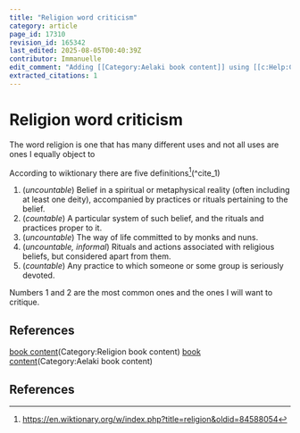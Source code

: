 ```yaml
---
title: "Religion word criticism"
category: article
page_id: 17310
revision_id: 165342
last_edited: 2025-08-05T00:40:39Z
contributor: Immanuelle
edit_comment: "Adding [[Category:Aelaki book content]] using [[c:Help:Cat-a-lot|Cat-a-lot]]"
extracted_citations: 1
---
```


# Religion word criticism

The word religion is one that has many different uses and not all uses are ones I equally object to


According to wiktionary there are five definitions[^cite_1](^cite_1)

1. (*uncountable*) Belief in a spiritual or metaphysical reality (often including at least one deity), accompanied by practices or rituals pertaining to the belief. 
1. (*countable*) A particular system of such belief, and the rituals and practices proper to it. 
1. (*uncountable*) The way of life committed to by monks and nuns.
1. (*uncountable, informal*) Rituals and actions associated with religious beliefs, but considered apart from them. 
1. (*countable*) Any practice to which someone or some group is seriously devoted.


Numbers 1 and 2 are the most common ones and the ones I will want to critique. 

## References

[book content](Category:Religion)(Category:Religion book content)
[book content](Category:Aelaki)(Category:Aelaki book content)


## References

[^cite_1]: https://en.wiktionary.org/w/index.php?title=religion&oldid=84588054
